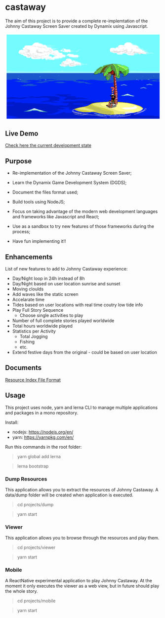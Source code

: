 # castaway

The aim of this project is to provide a complete re-implemtation of the Johnny Castaway Screen Saver created by Dynamix using Javascript.

![alt text](castaway.png "Dynamix Johnny Castaway Screen Saver")

## Live Demo

[Check here the current development state](http://castaway.xesf.net/#entry=MJFISH.TTM)

## Purpose
- Re-implementation of the Johnny Castaway Screen Saver;

- Learn the Dynamix Game Development System (DGDS);

- Document the files format used;

- Build tools using NodeJS;

- Focus on taking advantage of the modern web development languages and frameworks like Javascript and React;

- Use as a sandbox to try new features of those frameworks during the process;

- Have fun implementing it!!

## Enhancements

List of new features to add to Johnny Castaway experience:
* Day/Night loop in 24h instead of 8h
* Day/Night based on user location sunrise and sunset
* Moving cloulds
* Add waves like the static screen
* Accelarate time
* Tides based on user locations with real time coutry low tide info
* Play Full Story Sequence
    * Choose single activities to play
* Number of full complete stories played worldwide
* Total hours worldwide played
* Statistics per Activity
    * Total Jogging
    * Fishing
    * etc.
* Extend festive days from the original - could be based on user location

## Documents

[Resource Index File Format](docs/resindex.md)

## Usage

This project uses node, yarn and lerna CLI to manage multiple applications and packages in a mono repository.

Install:
* nodejs: https://nodejs.org/en/
* yarn: https://yarnpkg.com/en/

Run this commands in the root folder:

> yarn global add lerna

> lerna bootstrap

### Dump Resources

This application allows you to extract the resources of Johnny Castaway. A data/dump folder will be created when application is executed.

> cd projects/dump

> yarn start

### Viewer

This application allows you to browse through the resources and play them.

> cd projects/viewer

> yarn start

### Mobile

A ReactNative experimental application to play Johnny Castaway. At the moment it only executes the viewer as a web view, but in future should play the whole story.

> cd projects/mobile

> yarn start
